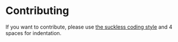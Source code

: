 Contributing
============

If you want to contribute, please use [the suckless coding style](http://suckless.org/coding_style) and 4 spaces for indentation.
